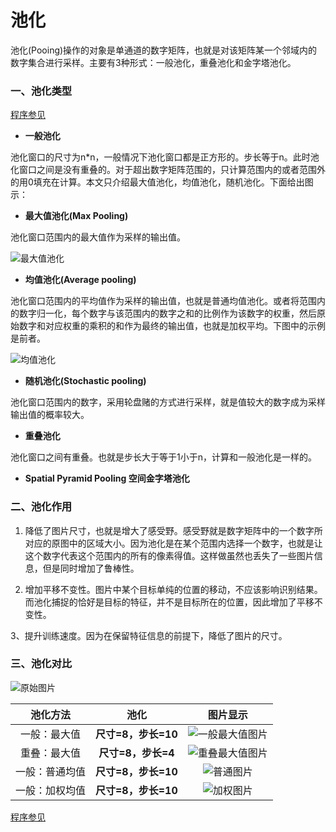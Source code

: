 # 池化

池化(Pooing)操作的对象是单通道的数字矩阵，也就是对该矩阵某一个邻域内的数字集合进行采样。主要有3种形式：一般池化，重叠池化和金字塔池化。 

### 一、池化类型

[程序参见](https://github.com/Anfany/Machine-Learning-for-Beginner-by-Python3/blob/master/CNN/Pooling/pooling.py)

* **一般池化**
 
池化窗口的尺寸为n\*n，一般情况下池化窗口都是正方形的。步长等于n。此时池化窗口之间是没有重叠的。对于超出数字矩阵范围的，只计算范围内的或者范围外的用0填充在计算。本文只介绍最大值池化，均值池化，随机池化。下面给出图示：

  + **最大值池化(Max Pooling)**
  
  池化窗口范围内的最大值作为采样的输出值。
  
  ![最大值池化](https://github.com/Anfany/Machine-Learning-for-Beginner-by-Python3/blob/master/CNN/Pooling/max_pool.png)
  
  + **均值池化(Average pooling)**
  
  池化窗口范围内的平均值作为采样的输出值，也就是普通均值池化。或者将范围内的数字归一化，每个数字与该范围内的数字之和的比例作为该数字的权重，然后原始数字和对应权重的乘积的和作为最终的输出值，也就是加权平均。下图中的示例是前者。
  
  ![均值池化](https://github.com/Anfany/Machine-Learning-for-Beginner-by-Python3/blob/master/CNN/Pooling/mean_pool.png)
  
  + **随机池化(Stochastic pooling)**
  
  池化窗口范围内的数字，采用轮盘赌的方式进行采样，就是值较大的数字成为采样输出值的概率较大。 
  
  
* **重叠池化**  

池化窗口之间有重叠。也就是步长大于等于1小于n，计算和一般池化是一样的。

* **Spatial Pyramid Pooling 空间金字塔池化**  


  
  
### 二、池化作用

   1. 降低了图片尺寸，也就是增大了感受野。感受野就是数字矩阵中的一个数字所对应的原图中的区域大小。因为池化是在某个范围内选择一个数字，也就是让这个数字代表这个范围内的所有的像素得值。这样做虽然也丢失了一些图片信息，但是同时增加了鲁棒性。
   
   2. 增加平移不变性。图片中某个目标单纯的位置的移动，不应该影响识别结果。而池化捕捉的恰好是目标的特征，并不是目标所在的位置，因此增加了平移不变性。
   
   3、提升训练速度。因为在保留特征信息的前提下，降低了图片的尺寸。

### 三、池化对比

![原始图片](https://github.com/Anfany/Machine-Learning-for-Beginner-by-Python3/blob/master/CNN/Pooling/lena.jpg)


| 池化方法 | 池化 | 图片显示 | 
| :------:|:------:|:------:|
| 一般：最大值| **尺寸=8，步长=10** | ![一般最大值图片](https://github.com/Anfany/Machine-Learning-for-Beginner-by-Python3/blob/master/CNN/Pooling/max_normal.png)|
| 重叠：最大值| **尺寸=8，步长=4**| ![重叠最大值图片](https://github.com/Anfany/Machine-Learning-for-Beginner-by-Python3/blob/master/CNN/Pooling/max.png)|
| 一般：普通均值| **尺寸=8，步长=10** | ![普通图片](https://github.com/Anfany/Machine-Learning-for-Beginner-by-Python3/blob/master/CNN/Pooling/mean_normal.png)|
| 一般：加权均值| **尺寸=8，步长=10** | ![加权图片](https://github.com/Anfany/Machine-Learning-for-Beginner-by-Python3/blob/master/CNN/Pooling/mean_weight.png)| 

  
[程序参见](https://github.com/Anfany/Machine-Learning-for-Beginner-by-Python3/blob/master/CNN/Pooling/pooling_fig.py)


